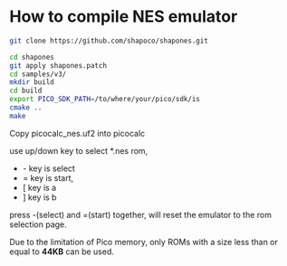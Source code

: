 # How to compile NES emulator
```bash
git clone https://github.com/shapoco/shapones.git

cd shapones
git apply shapones.patch
cd samples/v3/
mkdir build
cd build
export PICO_SDK_PATH=/to/where/your/pico/sdk/is
cmake ..
make
```

Copy picocalc_nes.uf2 into picocalc

use up/down key to select *.nes rom, 
* \- key is select
* = key is start,
* [ key is a 
* ] key is b

press -(select) and =(start) together, will reset the emulator to the rom selection page.

Due to the limitation of Pico memory, only ROMs with a size less than or equal to **44KB** can be used.



